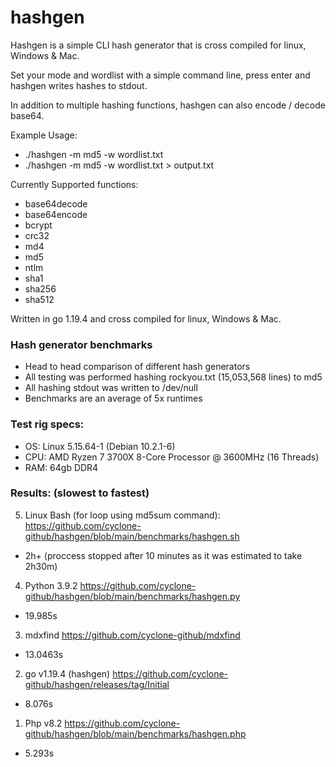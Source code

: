 # hashgen
Hashgen is a simple CLI hash generator that is cross compiled for linux, Windows & Mac.

Set your mode and wordlist with a simple command line, press enter and hashgen writes hashes to stdout.

In addition to multiple hashing functions, hashgen can also encode / decode base64.

Example Usage:
 - ./hashgen -m md5 -w wordlist.txt
 - ./hashgen -m md5 -w wordlist.txt > output.txt

Currently Supported functions:
- base64decode
- base64encode
- bcrypt
- crc32
- md4
- md5
- ntlm
- sha1
- sha256
- sha512

Written in go 1.19.4 and cross compiled for linux, Windows & Mac.

### Hash generator benchmarks
 - Head to head comparison of different hash generators
 - All testing was performed hashing rockyou.txt (15,053,568 lines) to md5
 - All hashing stdout was written to /dev/null
 - Benchmarks are an average of 5x runtimes

### Test rig specs:
 - OS: Linux 5.15.64-1 (Debian 10.2.1-6)
 - CPU: AMD Ryzen 7 3700X 8-Core Processor @ 3600MHz (16 Threads)
 - RAM: 64gb DDR4

### Results: (slowest to fastest)
5. Linux Bash (for loop using md5sum command): https://github.com/cyclone-github/hashgen/blob/main/benchmarks/hashgen.sh
  - 2h+ (proccess stopped after 10 minutes as it was estimated to take 2h30m)
4. Python 3.9.2 https://github.com/cyclone-github/hashgen/blob/main/benchmarks/hashgen.py
  - 19.985s
3. mdxfind https://github.com/cyclone-github/mdxfind
  - 13.0463s
2. go v1.19.4 (hashgen) https://github.com/cyclone-github/hashgen/releases/tag/Initial
  - 8.076s
1. Php v8.2 https://github.com/cyclone-github/hashgen/blob/main/benchmarks/hashgen.php
  - 5.293s
